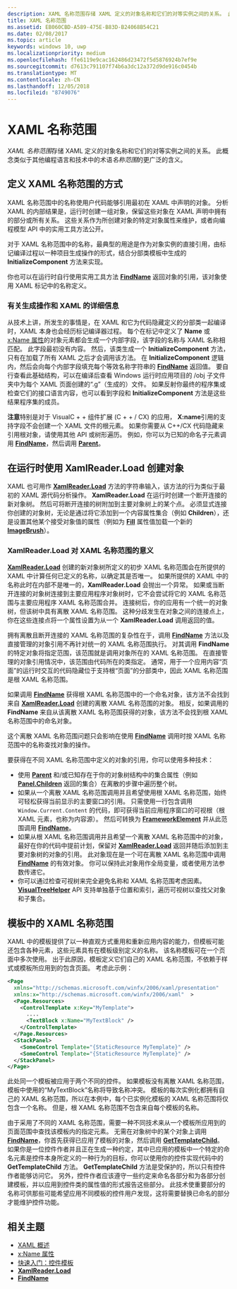 ```yaml
---
description: XAML 名称范围存储 XAML 定义的对象名称和它们的对等实例之间的关系。 此概念类似于其他编程语言和技术中的术语“名称范围”的更广泛的含义。
title: XAML 名称范围
ms.assetid: EB060CBD-A589-475E-B83D-B24068B54C21
ms.date: 02/08/2017
ms.topic: article
keywords: windows 10, uwp
ms.localizationpriority: medium
ms.openlocfilehash: ffe6119e9cac162486d23472f5d5876924b7ef9e
ms.sourcegitcommit: d7613c791107f74b6a3dc12a372d9de916c0454b
ms.translationtype: MT
ms.contentlocale: zh-CN
ms.lasthandoff: 12/05/2018
ms.locfileid: "8749076"
---
```

# <a name="xaml-namescopes"></a>XAML 名称范围


*XAML 名称范围*存储 XAML 定义的对象名称和它们的对等实例之间的关系。 此概念类似于其他编程语言和技术中的术语*名称范围*的更广泛的含义。

## <a name="how-xaml-namescopes-are-defined"></a>定义 XAML 名称范围的方式

XAML 名称范围中的名称使用户代码能够引用最初在 XAML 中声明的对象。 分析 XAML 的内部结果是，运行时创建一组对象，保留这些对象在 XAML 声明中拥有的部分或所有关系。 这些关系作为所创建对象的特定对象属性来维护，或者向编程模型 API 中的实用工具方法公开。

对于 XAML 名称范围中的名称，最典型的用途是作为对象实例的直接引用，由标记编译过程以一种项目生成操作的形式，结合分部类模板中生成的 **InitializeComponent** 方法来实现。

你也可以在运行时自行使用实用工具方法 [**FindName**](https://msdn.microsoft.com/library/windows/apps/br208715) 返回对象的引用，该对象使用 XAML 标记中的名称定义。

### <a name="more-about-build-actions-and-xaml"></a>有关生成操作和 XAML 的详细信息

从技术上讲，所发生的事情是，在 XAML 和它为代码隐藏定义的分部类一起编译时，XAML 本身也会经历标记编译器过程。 每个在标记中定义了 **Name** 或 [x:Name 属性](x-name-attribute.md)的对象元素都会生成一个内部字段，该字段的名称与 XAML 名称相匹配。 此字段最初没有内容。 然后，该类生成一个 **InitializeComponent** 方法，只有在加载了所有 XAML 之后才会调用该方法。 在 **InitializeComponent** 逻辑内，然后会向每个内部字段填充每个等效名称字符串的 [**FindName**](https://msdn.microsoft.com/library/windows/apps/br208715) 返回值。 要自行查看此基础结构，可以在编译后查看 Windows 运行时应用项目的 /obj 子文件夹中为每个 XAML 页面创建的“.g”（生成的）文件。 如果反射你最终的程序集或检查它们的接口语言内容，也可以看到字段和 **InitializeComponent** 方法是这些结果程序集的成员。

**注意**特别是对于 VisualC + + 组件扩展 (C + + / CX) 的应用， **X:name**引用的支持字段不会创建一个 XAML 文件的根元素。 如果你需要从 C++/CX 代码隐藏来引用根对象，请使用其他 API 或树形遍历。 例如，你可以为已知的命名子元素调用 [**FindName**](https://msdn.microsoft.com/library/windows/apps/br208715)，然后调用 [**Parent**](https://msdn.microsoft.com/library/windows/apps/br208739)。

## <a name="creating-objects-at-run-time-with-xamlreaderload"></a>在运行时使用 XamlReader.Load 创建对象

XAML 也可用作 [**XamlReader.Load**](https://msdn.microsoft.com/library/windows/apps/br228048) 方法的字符串输入，该方法的行为类似于最初的 XAML 源代码分析操作。 **XamlReader.Load** 在运行时创建一个断开连接的新对象树。 然后可将断开连接的树附加到主要对象树上的某个点。 必须显式连接你创建的对象树，无论是通过将它添加到一个内容属性集合（例如 **Children**），还是设置其他某个接受对象值的属性（例如为 [**Fill**](/uwp/api/Windows.UI.Xaml.Shapes.Shape.Fill) 属性值加载一个新的 [**ImageBrush**](https://msdn.microsoft.com/library/windows/apps/br210101)）。

### <a name="xaml-namescope-implications-of-xamlreaderload"></a>XamlReader.Load 对 XAML 名称范围的意义

[**XamlReader.Load**](https://msdn.microsoft.com/library/windows/apps/br228048) 创建的新对象树所定义的初步 XAML 名称范围会在所提供的 XAML 中计算任何已定义的名称，以确定其是否唯一。 如果所提供的 XAML 中的名称此时在内部不是唯一的，**XamlReader.Load** 会抛出一个异常。 如果或当断开连接的对象树连接到主要应用程序对象树时，它不会尝试将它的 XAML 名称范围与主要应用程序 XAML 名称范围合并。 连接树后，你的应用有一个统一的对象树，但该树中具有离散 XAML 名称范围。 这种分歧发生在对象之间的连接点上，你在这些连接点将一个属性设置为从一个 **XamlReader.Load** 调用返回的值。

拥有离散且断开连接的 XAML 名称范围的复杂性在于，调用 [**FindName**](https://msdn.microsoft.com/library/windows/apps/br208715) 方法以及直接管理的对象引用不再针对统一的 XAML 名称范围执行。 对其调用 **FindName** 的特定对象将指定范围，该范围就是调用对象所在的 XAML 名称范围。 在直接管理的对象引用情况中，该范围由代码所在的类指定。 通常，用于一个应用内容“页面”的运行时交互的代码隐藏位于支持根“页面”的分部类中，因此 XAML 名称范围是根 XAML 名称范围。

如果调用 [**FindName**](https://msdn.microsoft.com/library/windows/apps/br208715) 获得根 XAML 名称范围中的一个命名对象，该方法不会找到来自 [**XamlReader.Load**](https://msdn.microsoft.com/library/windows/apps/br228048) 创建的离散 XAML 名称范围的对象。 相反，如果调用的 **FindName** 来自从该离散 XAML 名称范围获得的对象，该方法不会找到根 XAML 名称范围中的命名对象。

这个离散 XAML 名称范围问题只会影响在使用 [**FindName**](https://msdn.microsoft.com/library/windows/apps/br208715) 调用时按 XAML 名称范围中的名称查找对象的操作。

要获得在不同 XAML 名称范围中定义的对象的引用，你可以使用多种技术：

-   使用 [**Parent**](https://msdn.microsoft.com/library/windows/apps/br208739) 和/或已知存在于你的对象树结构中的集合属性（例如 [**Panel.Children**](https://msdn.microsoft.com/library/windows/apps/br227514) 返回的集合）在离散的步骤中遍历整个树。
-   如果从一个离散 XAML 名称范围调用并且希望使用根 XAML 名称范围，始终可轻松获得当前显示的主要窗口的引用。 只需使用一行包含调用 `Window.Current.Content` 的代码，即可获得当前应用程序窗口的可视根（根 XAML 元素，也称为内容源）。 然后可转换为 [**FrameworkElement**](https://msdn.microsoft.com/library/windows/apps/br208706) 并从此范围调用 [**FindName**](https://msdn.microsoft.com/library/windows/apps/br208715)。
-   如果从根 XAML 名称范围调用并且希望一个离散 XAML 名称范围中的对象，最好在你的代码中提前计划，保留对 [**XamlReader.Load**](https://msdn.microsoft.com/library/windows/apps/br228048) 返回并随后添加到主要对象树的对象的引用。 此对象现在是一个可在离散 XAML 名称范围中调用 [**FindName**](https://msdn.microsoft.com/library/windows/apps/br208715) 的有效对象。 你可以保持此对象用作全局变量，或者使用方法参数传递它。
-   你可以通过检查可视树来完全避免名称和 XAML 名称范围考虑因素。 [**VisualTreeHelper**](https://msdn.microsoft.com/library/windows/apps/br243038) API 支持单独基于位置和索引，遍历可视树以查找父对象和子集合。

## <a name="xaml-namescopes-in-templates"></a>模板中的 XAML 名称范围

XAML 中的模板提供了以一种直观方式重用和重新应用内容的能力，但模板可能还包含各种元素，这些元素具有在模板级别定义的名称。 该名称模板可在一个页面中多次使用。 出于此原因，模板定义它们自己的 XAML 名称范围，不依赖于样式或模板所应用到的包含页面。 考虑此示例：

```xml
<Page
  xmlns="http://schemas.microsoft.com/winfx/2006/xaml/presentation" 
  xmlns:x="http://schemas.microsoft.com/winfx/2006/xaml"  >
  <Page.Resources>
    <ControlTemplate x:Key="MyTemplate">
      ....
      <TextBlock x:Name="MyTextBlock" />
    </ControlTemplate>
  </Page.Resources>
  <StackPanel>
    <SomeControl Template="{StaticResource MyTemplate}" />
    <SomeControl Template="{StaticResource MyTemplate}" />
  </StackPanel>
</Page>
```

此处同一个模板被应用于两个不同的控件。 如果模板没有离散 XAML 名称范围，模板中使用的“MyTextBlock”名称将导致名称冲突。 模板的每次实例化都拥有自己的 XAML 名称范围，所以在本例中，每个已实例化模板的 XAML 名称范围将仅包含一个名称。 但是，根 XAML 名称范围不包含来自每个模板的名称。

由于采用了不同的 XAML 名称范围，需要一种不同技术来从一个模板所应用到的页面范围中查找该模板内的指定元素。 无需在对象树中的某个对象上调用 [**FindName**](https://msdn.microsoft.com/library/windows/apps/br208715)，你首先获得已应用了模板的对象，然后调用 [**GetTemplateChild**](https://msdn.microsoft.com/library/windows/apps/br209416)。 如果你是一位控件作者并且正在生成一种约定，其中已应用的模板中一个特定的命名元素是控件本身所定义的一种行为的目标，你可以使用你的控件实现代码中的 **GetTemplateChild** 方法。 **GetTemplateChild** 方法是受保护的，所以只有控件作者能够访问它。 另外，控件作者应该遵守一些约定来命名各部分和为各部分创建模板，并以应用到控件类的属性值的形式报告这些部分。 此技术使重要部分的名称可供那些可能希望应用不同模板的控件用户发现，这将需要替换已命名的部分才能维护控件功能。

## <a name="related-topics"></a>相关主题

* [XAML 概述](xaml-overview.md)
* [x:Name 属性](x-name-attribute.md)
* [快速入门：控件模板](https://msdn.microsoft.com/library/windows/apps/xaml/hh465374)
* [**XamlReader.Load**](https://msdn.microsoft.com/library/windows/apps/br228048)
* [**FindName**](https://msdn.microsoft.com/library/windows/apps/br208715)
 

